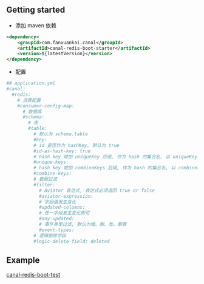 ## Getting started

- 添加 maven 依赖
```xml
<dependency>
    <groupId>com.fanxuankai.canal</groupId>
    <artifactId>canal-redis-boot-starter</artifactId>
    <version>${latestVersion}</version>
</dependency>
```
- 配置
```yml
## application.yml
#canal:
  #redis:
    # 消费配置
    #consumer-config-map:
      # 数据库
      #schema:
        # 表
        #table: 
          # 默认为 schema.table
          #key:
          # id 是否作为 hashKey, 默认为 true
          #id-as-hash-key: true
          # hash key 增加 uniqueKey 后缀, 作为 hash 的集合名, 以 uniqueKey 的值作为 hash 的 field
          #unique-keys:
          # hash key 增加 combineKeys 后缀, 作为 hash 的集合名, 以 combineKeys 的值作为 hash 的 field
          #combine-keys:
          # 数据过滤
          #filter:
            # Aviator 表达式, 表达式必须返回 true or false
            #aviator-expression:
            # 字段值发生变化
            #updated-columns:
            # 任一字段发生变化即可
            #any-updated:
            # 事件类型过滤, 默认为增、删、改、删表
            #event-types:
          # 逻辑删除字段
          #logic-delete-field: deleted
```

## Example
[canal-redis-boot-test](https://github.com/fanxuankai/canal/tree/main/canal-boot-test/canal-redis-boot-test)